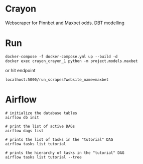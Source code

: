 # Crayon

Webscraper for Pinnbet and Maxbet odds.
DBT modelling


# Run

```
docker-compose -f docker-compose.yml up --build -d
docker exec crayon_crayon_1 python -m project.models.maxbet
```

or hit endpoint

```
localhost:5000/run_scrapes?website_name=maxbet
```


# Airflow

```
# initialize the database tables
airflow db init

# print the list of active DAGs
airflow dags list

# prints the list of tasks in the "tutorial" DAG
airflow tasks list tutorial

# prints the hierarchy of tasks in the "tutorial" DAG
airflow tasks list tutorial --tree
```